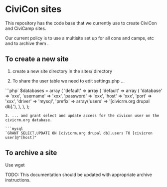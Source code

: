 # CiviCon sites

This repository has the code base that we currently use to create CiviCon and CiviCamp sites.

Our current policy is to use a multisite set up for all cons and camps, etc and to archive them .

## To create a new site

1. create a new site directory in the sites/ directory

2. To share the user table we need to edit settings.php ...

```php`
$databases = array (
        'default' => array (
            'default' => array (
                'database' => 'xxx',
                'username' => 'xxx',
                'password' => 'xxx',
                'host' => 'xxx',
                'port' => 'xxx',
                'driver' => 'mysql',
                'prefix' => array('users' => '[civicrm.org drupal db].'),
                ),
            ),
        );
````
3. ... and grant select and update access for the civicon user on the civicrm.org database.

```mysql
`GRANT SELECT,UPDATE ON [civicrm.org drupal db].users TO [civicron user]@"[host]"
````
## To archive a site

Use wget

TODO: This documentation should be updated with appropriate archive instructions.
